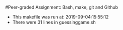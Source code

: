  #Peer-graded Assignment: Bash, make, git and Github
 * This makefile was run at: 2019-09-04:15:55:12 
 * There were 31 lines in guessinggame.sh 
